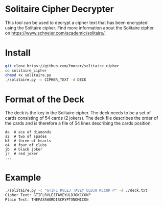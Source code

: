 # Solitaire Cipher Decrypter

This tool can be used to decrypt a cipher text that has been encrypted using the Solitaire cipher. Find more information about the Solitaire cipher on https://www.schneier.com/academic/solitaire/.

# Install

```bash
git clone https://github.com/fmurer/solitaire_cipher
cd solitaire_cipher
chmod +x solitaire.py
./solitaire.py -c CIPHER_TEXT -d DECK
```

# Format of the Deck

The deck is the key in the Solitaire cipher. The deck needs to be a set of cards consisting of 54 cards (2 jokers). The deck file describes the order of the cards and is therefore a file of 54 lines describing the cards position.

```
da	# ace of diamonds
s2	# two of spades
h3	# three of hearts
c4	# four of clubs
jb	# black joker
jr	# red joker
...
```

# Example
```bash
./solitaire.py -c "GTIFL RVLEJ TAVEY ULDJO KCCOK P" -d ./deck.txt 
Cipher Text: GTIFLRVLEJTAVEYULDJOKCCOKP
Plain Text: THEPASSWORDISCRYPTONOMICON
```
